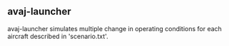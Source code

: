 ## avaj-launcher
avaj-launcher simulates multiple change in operating conditions for each aircraft described in 'scenario.txt'.
